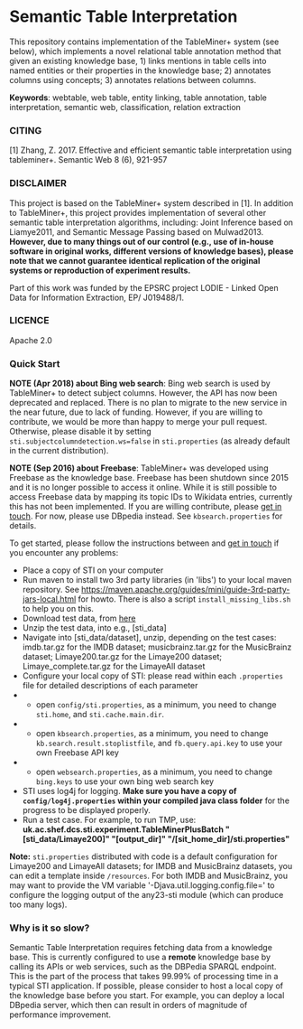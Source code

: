 # Semantic Table Interpretation
This repository contains implementation of the TableMiner+ system (see below), which implements a novel relational table annotation method that given an existing knowledge base, 1) links mentions in table cells into named entities or their properties in the knowledge base; 2) annotates columns using concepts; 3) annotates relations between columns.

**Keywords**: webtable, web table, entity linking, table annotation, table interpretation, semantic web, classification, relation extraction

### CITING
[1] Zhang, Z. 2017. Effective and efficient semantic table interpretation using tableminer+. Semantic Web 8 (6), 921-957

### DISCLAIMER

This project is based on the TableMiner+ system described in [1]. In addition to TableMiner+, this project provides implementation of several other semantic table interpretation algorithms, including: Joint Inference based on Liamye2011, and Semantic Message Passing based on Mulwad2013. **However, due to many things out of our control (e.g., use of in-house software in original works, different versions of knowledge bases), please note that we cannot guarantee identical replication of the original systems or reproduction of experiment results.**


Part of this work was funded by the EPSRC project LODIE - Linked Open Data for Information Extraction, EP/ J019488/1.


### LICENCE
Apache 2.0

### Quick Start

**NOTE (Apr 2018) about Bing web search**: Bing web search is used by TableMiner+ to detect subject columns. However, the API has now been deprecated and replaced. There is no plan to migrate to the new service in the near future, due to lack of funding. However, if you are willing to contribute, we would be more than happy to merge your pull request. Otherwise, please disable it by setting `sti.subjectcolumndetection.ws=false` in `sti.properties` (as already default in the current distribution). 

**NOTE (Sep 2016) about Freebase**: TableMiner+ was developed using Freebase as the knowledge base. Freebase has been shutdown since 2015 and it is no longer possible to access it online. While it is still possible to access Freebase data by mapping its topic IDs to Wikidata entries, currently this has not been implemented. If you are willing contribute, please [get in touch](mailto:ziqi.zhang@sheffield.ac.uk). For now, please use DBpedia instead. See `kbsearch.properties` for details. 

To get started, please follow the instructions between and [get in touch](mailto:ziqi.zhang@sheffield.ac.uk) if you encounter any problems:

 - Place a copy of STI on your computer
 - Run maven to install two 3rd party libraries (in 'libs') to your local maven repository. See https://maven.apache.org/guides/mini/guide-3rd-party-jars-local.html for howto. There is also a script `install_missing_libs.sh` to help you on this.
 - Download test data, from [here](https://github.com/ziqizhang/data#webtable)
 - Unzip the test data, into e.g., [sti_data]
 - Navigate into [sti_data/dataset], unzip, depending on the test cases: imdb.tar.gz for the IMDB dataset; musicbrainz.tar.gz for the MusicBrainz dataset; Limaye200.tar.gz for the Limaye200 dataset; Limaye_complete.tar.gz for the LimayeAll dataset
 - Configure your local copy of STI: please read within each `.properties` file for detailed descriptions of each parameter
 - - open `config/sti.properties`, as a minimum, you need to change `sti.home`, and `sti.cache.main.dir`. 
 - - open `kbsearch.properties`, as a minimum, you need to change `kb.search.result.stoplistfile`, and `fb.query.api.key` to use your own Freebase API key
 - - open `websearch.properties`, as a minimum, you need to change `bing.keys` to use your own bing web search key
 - STI uses log4j for logging. **Make sure you have a copy of `config/log4j.properties` within your compiled java class folder** for the progress to be displayed properly. 
 - Run a test case. For example, to run TMP, use:  **uk.ac.shef.dcs.sti.experiment.TableMinerPlusBatch "[sti_data/Limaye200]" "[output_dir]" "/[sit_home_dir]/sti.properties"**

**Note:** `sti.properties` distributed with code is a default configuration for Limaye200 and LimayeAll datasets; for IMDB and MusicBrainz datasets, you can edit a template inside `/resources`. For both IMDB and MusicBrainz, you may want to provide the VM variable '-Djava.util.logging.config.file=' to configure the logging output of the any23-sti module (which can produce too many logs).


### Why is it so slow?
Semantic Table Interpretation requires fetching data from a knowledge base. This is currently configured to use a **remote** knowledge base by calling its APIs or web services, such as the DBPedia SPARQL endpoint. This is the part of the process that takes 99.99% of processing time in a typical STI application. If possible, please consider to host a local copy of the knowledge base before you start. For example, you can deploy a local DBpedia server, which then can result in orders of magnitude of performance improvement. 
